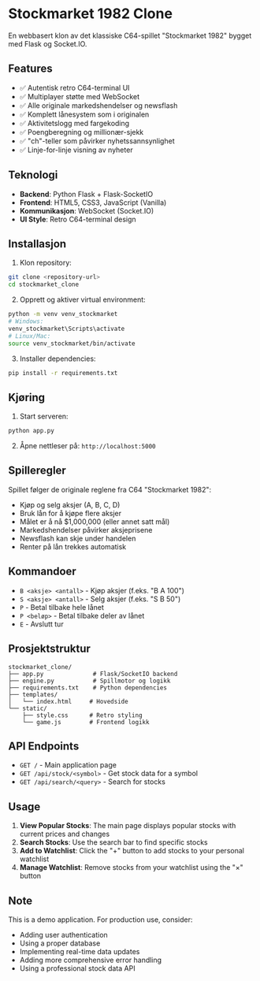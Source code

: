 # Stockmarket 1982 Clone

En webbasert klon av det klassiske C64-spillet "Stockmarket 1982" bygget med Flask og Socket.IO.

## Features

- ✅ Autentisk retro C64-terminal UI
- ✅ Multiplayer støtte med WebSocket
- ✅ Alle originale markedshendelser og newsflash
- ✅ Komplett lånesystem som i originalen
- ✅ Aktivitetslogg med fargekoding
- ✅ Poengberegning og millionær-sjekk
- ✅ "ch"-teller som påvirker nyhetssannsynlighet
- ✅ Linje-for-linje visning av nyheter

## Teknologi

- **Backend**: Python Flask + Flask-SocketIO
- **Frontend**: HTML5, CSS3, JavaScript (Vanilla)
- **Kommunikasjon**: WebSocket (Socket.IO)
- **UI Style**: Retro C64-terminal design

## Installasjon

1. Klon repository:
```bash
git clone <repository-url>
cd stockmarket_clone
```

2. Opprett og aktiver virtual environment:
```bash
python -m venv venv_stockmarket
# Windows:
venv_stockmarket\Scripts\activate
# Linux/Mac:
source venv_stockmarket/bin/activate
```

3. Installer dependencies:
```bash
pip install -r requirements.txt
```

## Kjøring

1. Start serveren:
```bash
python app.py
```

2. Åpne nettleser på: `http://localhost:5000`

## Spilleregler

Spillet følger de originale reglene fra C64 "Stockmarket 1982":

- Kjøp og selg aksjer (A, B, C, D)
- Bruk lån for å kjøpe flere aksjer
- Målet er å nå $1,000,000 (eller annet satt mål)
- Markedshendelser påvirker aksjeprisene
- Newsflash kan skje under handelen
- Renter på lån trekkes automatisk

## Kommandoer

- `B <aksje> <antall>` - Kjøp aksjer (f.eks. "B A 100")
- `S <aksje> <antall>` - Selg aksjer (f.eks. "S B 50")
- `P` - Betal tilbake hele lånet
- `P <beløp>` - Betal tilbake deler av lånet
- `E` - Avslutt tur

## Prosjektstruktur

```
stockmarket_clone/
├── app.py              # Flask/SocketIO backend
├── engine.py           # Spillmotor og logikk
├── requirements.txt    # Python dependencies
├── templates/
│   └── index.html     # Hovedside
└── static/
    ├── style.css      # Retro styling
    └── game.js        # Frontend logikk
```

## API Endpoints

- `GET /` - Main application page
- `GET /api/stock/<symbol>` - Get stock data for a symbol
- `GET /api/search/<query>` - Search for stocks

## Usage

1. **View Popular Stocks**: The main page displays popular stocks with current prices and changes
2. **Search Stocks**: Use the search bar to find specific stocks
3. **Add to Watchlist**: Click the "+" button to add stocks to your personal watchlist
4. **Manage Watchlist**: Remove stocks from your watchlist using the "×" button

## Note

This is a demo application. For production use, consider:
- Adding user authentication
- Using a proper database
- Implementing real-time data updates
- Adding more comprehensive error handling
- Using a professional stock data API

